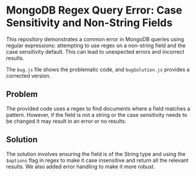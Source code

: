 # MongoDB Regex Query Error: Case Sensitivity and Non-String Fields
This repository demonstrates a common error in MongoDB queries using regular expressions: attempting to use regex on a non-string field and the case sensitivity default.  This can lead to unexpected errors and incorrect results.

The `bug.js` file shows the problematic code, and `bugSolution.js` provides a corrected version.

## Problem
The provided code uses a regex to find documents where a field matches a pattern. However, if the field is not a string or the case sensitivity needs to be changed it may result in an error or no results.

## Solution
The solution involves ensuring the field is of the String type and using the `$options` flag in regex to make it case insensitive and return all the relevant results. We also added error handling to make it more robust. 